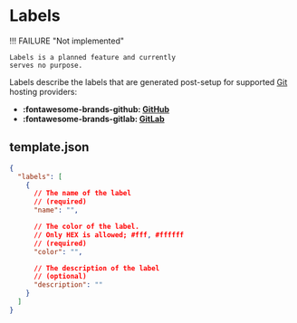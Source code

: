 # Labels

!!! FAILURE "Not implemented"

    Labels is a planned feature and currently
    serves no purpose.

Labels describe the labels that are generated
post-setup for supported [Git](https://git-scm.com/) hosting providers:

- **:fontawesome-brands-github: [GitHub](https://github.com)**
- **:fontawesome-brands-gitlab: [GitLab](https://gitlab.com)**

## template.json

```json
{
  "labels": [
    {
      // The name of the label
      // (required)
      "name": "",

      // The color of the label.
      // Only HEX is allowed; #fff, #ffffff
      // (required)
      "color": "",

      // The description of the label
      // (optional)
      "description": ""
    }
  ]
}
```
